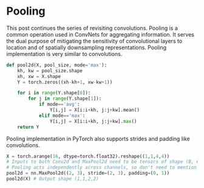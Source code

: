 # Pooling

This post continues the series of revisiting convolutions.
Pooling is a common operation used in ConvNets for aggregating information.
It serves the dual purpose of mitigating the sensitivity of convolutional layers to location and of spatially downsampling representations.
Pooling implementation is very similar to convolutions.

```python
def pool2d(X, pool_size, mode='max'):
    kh, kw = pool_size.shape
    xh, xw = X.shape
    Y = torch.zeros((xh-kh+1, xw-kw+1))

    for i in range(Y.shape[0]):
        for j in range(Y.shape[1]):
            if mode=='avg':
                Y[i,j] = X[i:i+kh, j:j+kw].mean()
            elif mode=='max':
                Y[i,j] = X[i:i+kh, j:j+kw].max()
    return Y
```

Pooling implementation in PyTorch also supports strides and padding like convolutions.

```python
X = torch.arange(16, dtype=torch.float32).reshape((1,1,4,4)) 
# Inputs to both Conv2d and MaxPool2d need to be tensors of shape (B, C, H, W)
# Pooling acts independently across channels, so don't need to mention channels inside
pool2d = nn.MaxPool2d((2, 3), stride=(2, 3), padding=(0, 1))
pool2d(X) # Output shape (1,1,2,2)
```
